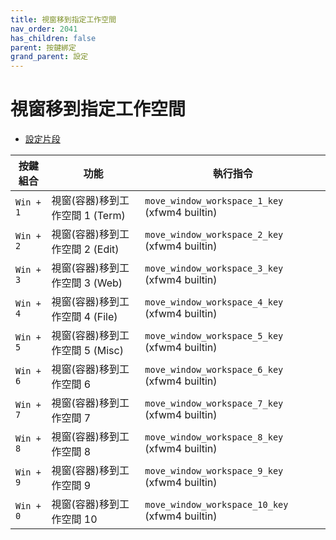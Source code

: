 ```yaml
---
title: 視窗移到指定工作空間
nav_order: 2041
has_children: false
parent: 按鍵綁定
grand_parent: 設定
---
```



# 視窗移到指定工作空間


* [設定片段](https://github.com/samwhelp/ultramarine-xfce-adjustment/tree/main/prototype/main/xfce-config/Main/asset/overlay/etc/skel/.config/xfce4/xfconf/xfce-perchannel-xml/xfce4-keyboard-shortcuts.xml#L215)

| 按鍵組合          | 功能     | 執行指令         |
| --------- | -------------------------------------------- | --------------------------------------------------- |
| `Win + 1` | 視窗(容器)移到工作空間 1 (Term) | `move_window_workspace_1_key` (xfwm4 builtin) |
| `Win + 2` | 視窗(容器)移到工作空間 2 (Edit) | `move_window_workspace_2_key` (xfwm4 builtin) |
| `Win + 3` | 視窗(容器)移到工作空間 3 (Web)  | `move_window_workspace_3_key` (xfwm4 builtin) |
| `Win + 4` | 視窗(容器)移到工作空間 4 (File) | `move_window_workspace_4_key` (xfwm4 builtin) |
| `Win + 5` | 視窗(容器)移到工作空間 5 (Misc) | `move_window_workspace_5_key` (xfwm4 builtin) |
| `Win + 6` | 視窗(容器)移到工作空間 6        | `move_window_workspace_6_key` (xfwm4 builtin) |
| `Win + 7` | 視窗(容器)移到工作空間 7        | `move_window_workspace_7_key` (xfwm4 builtin) |
| `Win + 8` | 視窗(容器)移到工作空間 8        | `move_window_workspace_8_key` (xfwm4 builtin) |
| `Win + 9` | 視窗(容器)移到工作空間 9        | `move_window_workspace_9_key` (xfwm4 builtin) |
| `Win + 0` | 視窗(容器)移到工作空間 10        | `move_window_workspace_10_key` (xfwm4 builtin) |


